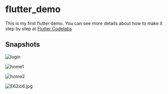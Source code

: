 # flutter_demo

This is my first flutter demo. You can see more details about how to make it step by step at [Flutter Codelabs](https://codelabs.flutter-io.cn/)

## Snapshots

![login](https://s2.ax1x.com/2019/05/07/EsNiy4.jpg)

![home1](https://s2.ax1x.com/2019/05/07/EsNEwR.jpg)

![home2](https://s2.ax1x.com/2019/05/07/EsNeFx.jpg)

![E62io6.jpg](https://s2.ax1x.com/2019/05/08/E62io6.jpg)


